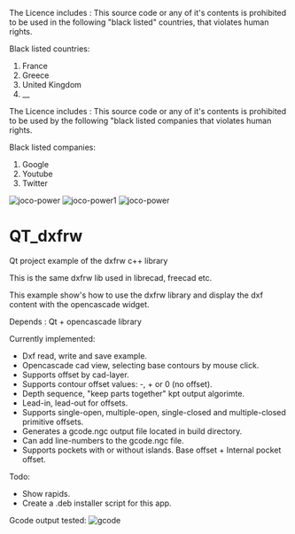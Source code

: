 The Licence includes : This source code or any of it's contents is prohibited to be used in the following "black listed" countries, that violates human rights.

Black listed countries:
1. France
2. Greece
3. United Kingdom
4. __

The Licence includes : This source code or any of it's contents is prohibited to be used by the following "black listed companies that violates human rights.

Black listed companies:
1. Google
2. Youtube
3. Twitter

![joco-power](https://user-images.githubusercontent.com/44880102/126195312-21ad8ad2-9934-4f9a-8ca5-feb9db597b5f.jpg)
![joco-power1](https://user-images.githubusercontent.com/44880102/126195320-89a89308-8b0b-46ca-905c-5ea7eb64b7d5.jpg)
![joco-power](https://user-images.githubusercontent.com/44880102/126424607-9ac7d72e-8f70-4704-9522-bae9012943e3.jpg)


# QT_dxfrw
Qt project example of the dxfrw c++ library

This is the same dxfrw lib used in librecad, freecad etc.

This example show's how to use the dxfrw library and display the dxf content with the opencascade widget.

Depends : Qt + opencascade library

Currently implemented:

- Dxf read, write and save example.
- Opencascade cad view, selecting base contours by mouse click.
- Supports offset by cad-layer.
- Supports contour offset values: -, + or 0 (no offset).
- Depth sequence, "keep parts together" kpt output algorimte.
- Lead-in, lead-out for offsets.
- Supports single-open, multiple-open, single-closed and multiple-closed primitive offsets.
- Generates a gcode.ngc output file located in build directory.
- Can add line-numbers to the gcode.ngc file.
- Supports pockets with or without islands. Base offset + Internal pocket offset.

Todo:

- Show rapids.
- Create a .deb installer script for this app.

Gcode output tested:
![gcode](https://user-images.githubusercontent.com/44880102/125856968-7a27359c-bccd-45f4-8186-6dae3863da6f.jpg)

